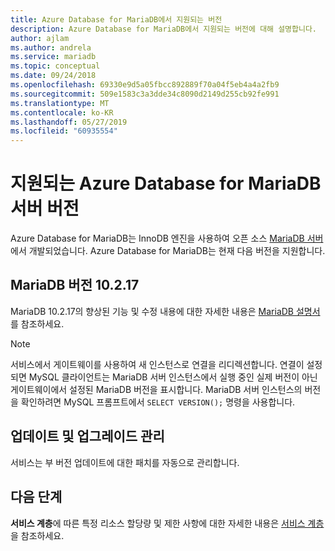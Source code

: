 ```yaml
---
title: Azure Database for MariaDB에서 지원되는 버전
description: Azure Database for MariaDB에서 지원되는 버전에 대해 설명합니다.
author: ajlam
ms.author: andrela
ms.service: mariadb
ms.topic: conceptual
ms.date: 09/24/2018
ms.openlocfilehash: 69330e9d5a05fbcc892889f70a04f5eb4a4a2fb9
ms.sourcegitcommit: 509e1583c3a3dde34c8090d2149d255cb92fe991
ms.translationtype: MT
ms.contentlocale: ko-KR
ms.lasthandoff: 05/27/2019
ms.locfileid: "60935554"
---
```

# <a name="supported-azure-database-for-mariadb-server-versions"></a>지원되는 Azure Database for MariaDB 서버 버전
Azure Database for MariaDB는 InnoDB 엔진을 사용하여 오픈 소스 [MariaDB 서버](https://downloads.mariadb.org/)에서 개발되었습니다. Azure Database for MariaDB는 현재 다음 버전을 지원합니다.

## <a name="mariadb-version-10217"></a>MariaDB 버전 10.2.17
MariaDB 10.2.17의 향상된 기능 및 수정 내용에 대한 자세한 내용은 [MariaDB 설명서](https://downloads.mariadb.org/mariadb/10.2.17/)를 참조하세요.

> [!NOTE]
> 서비스에서 게이트웨이를 사용하여 새 인스턴스로 연결을 리디렉션합니다. 연결이 설정되면 MySQL 클라이언트는 MariaDB 서버 인스턴스에서 실행 중인 실제 버전이 아닌 게이트웨이에서 설정된 MariaDB 버전을 표시합니다. MariaDB 서버 인스턴스의 버전을 확인하려면 MySQL 프롬프트에서 `SELECT VERSION();` 명령을 사용합니다.

## <a name="managing-updates-and-upgrades"></a>업데이트 및 업그레이드 관리
서비스는 부 버전 업데이트에 대한 패치를 자동으로 관리합니다.

## <a name="next-steps"></a>다음 단계
**서비스 계층**에 따른 특정 리소스 할당량 및 제한 사항에 대한 자세한 내용은 [서비스 계층](./concepts-pricing-tiers.md)을 참조하세요.
